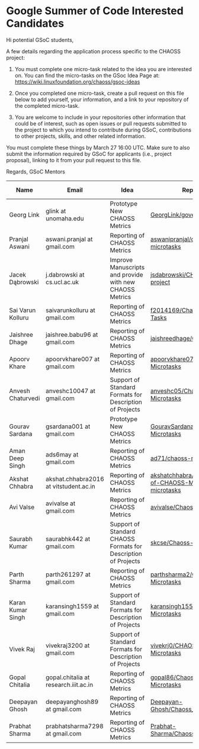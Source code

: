 # Google Summer of Code Interested Candidates

Hi potential GSoC students,

A few details regarding the application process specific to the CHAOSS project:

1) You must complete one micro-task related to the idea you are interested on. You can find the micro-tasks on the GSoc Idea Page at: https://wiki.linuxfoundation.org/chaoss/gsoc-ideas

2) Once you completed one micro-task, create a pull request on this file below to add yourself, your information, and a link to your repository of the completed micro-task.

3) You are welcome to include in your repositories other information that could be of interest, such as open issues or pull requests submitted to the project to which you intend to contribute during GSoC, contributions to other projects, skills, and other related information.

You must complete these things by March 27 16:00 UTC. Make sure to also submit the information required by GSoC for applicants (i.e., project proposal), linking to it from your pull request to this file.

Regards,
GSoC Mentors 


| Name | Email | Idea | Repo | Project Proposal |
| --- | --- | --- | --- | --- |
| Georg Link | glink at unomaha.edu | Prototype New CHAOSS Metrics | [GeorgLink/governance](https://github.com/GeorgLink/governance) | [none](https://wiki.linuxfoundation.org/chaoss/gsoc-ideas) |
| Pranjal Aswani | aswani.pranjal at gmail.com | Reporting of CHAOSS Metrics | [aswanipranjal/chaoss-microtasks](https://github.com/aswanipranjal/chaoss-microtasks) | [Proposal Link](https://docs.google.com/document/d/1VXV_SOazs299KF9_TPRE7FNvJ4ZytkmQYJCT0X4DSgg/edit?usp=sharing) |
| Jacek Dąbrowski | j.dabrowski at cs.ucl.ac.uk | Improve Manuscripts and provide with new CHAOSS Metrics | [jsdabrowski/CHAOSS-project](https://github.com/jsdabrowski/CHAOSS-project) | To-Do |
| Sai Varun Kolluru | saivarunkolluru at gmail.com | Reporting of CHAOSS Metrics | [f2014169/Chaoss-Micro-Tasks](https://github.com/f2014169/Chaoss-Micro-Tasks) | To-Do |
| Jaishree Dhage | jaishree.babu96 at gmail.com | Reporting of CHAOSS Metrics | [jaishreedhage/Chaoss](https://github.com/jaishreedhage/Chaoss) | To-Do |
| Apoorv Khare | apoorvkhare007 at gmail.com | Reporting of CHAOSS Metrics | [apoorvkhare07/Chaoss-Microtasks](https://github.com/apoorvkhare07/Chaoss-Microtasks)| To-Do |
| Anvesh Chaturvedi | anveshc10047 at gmail.com | Support of Standard Formats for Description of Projects | [anveshc05/Chaoss-Microtasks](https://github.com/anveshc05/Chaoss-Microtasks) | [Proposal Link](https://docs.google.com/document/d/1inFSnbuonvLZ6s5Pbls0mbylESv7swsmhjYJqOnz7f0/edit?usp=sharing) |
| Gourav Sardana | gsardana001 at gmail.com | Prototype New CHAOSS Metrics | [GouravSardana/Chaoss-Microtasks](https://github.com/GouravSardana/chaoss-microtask) | To-Do |
| Aman Deep Singh | ads6may at gmail.com | Reporting of CHAOSS Metrics | [ad71/chaoss-microtasks](https://github.com/ad71/chaoss-microtasks) | To-Do |
| Akshat Chhabra | akshat.chhabra2016 at vitstudent.ac.in | Reporting of CHAOSS Metrics | [akshatchhabra/Reporting-of-CHAOSS-Metrics-microtasks](https://github.com/akshatchhabra/Reporting-of-CHAOSS-Metrics-microtasks) | To-Do |
| Avi Valse | avivalse at gmail.com | Reporting of CHAOSS Metrics | [avivalse/Chaoss](https://github.com/avivalse/Chaoss) | To do|
| Saurabh Kumar | saurabhk442 at gmail.com | Support of Standard CHAOSS Formats for Description of Projects | [skcse/Chaoss-Microtasks](https://github.com/skcse/Chaoss-Microtasks) | To-Do |
| Parth Sharma | parth261297 at gmail.com | Reporting of CHAOSS Metrics | [parthsharma2/CHAOSS-Microtasks](https://github.com/parthsharma2/CHAOSS-Microtasks) | To-Do |
| Karan Kumar Singh | karansingh1559 at gmail.com | Support of Standard Formats for Description of Projects | [karansingh1559/CHAOSS-Microtasks](https://github.com/karansingh1559/CHAOSS-Microtasks) | To-Do |
| Vivek Raj | vivekraj3200 at gmail.com | Support of Standard Formats for Description of Projects | [vivekrj0/CHAOSS-Microtasks](https://github.com/vivekrj0/CHAOSS-Microtasks) | [Proposal Link](https://docs.google.com/document/d/1Xc8Uda2Y18QV6C8bFVqWtvomzoLAZaFt0rmcJuT6mR4/edit?usp=sharing) |
| Gopal Chitalia | gopal.chitalia at research.iiit.ac.in | Reporting of CHAOSS Metrics | [gopal86/Chaoss-Microtasks](https://github.com/gopal86/Chaoss-Microtasks) | To-Do |
| Deepayan Ghosh | deepayanghosh89 at gmail.com | Reporting of CHAOSS Metrics | [Deepayan-Ghosh/Chaoss_Microtasks](https://github.com/Deepayan-Ghosh/CHAOSS_Microtasks.git)| To-Do |
| Prabhat Sharma | prabhatsharma7298 at gmail.com | Reporting of CHAOSS Metrics | [Prabhat-Sharma/Chaoss_Microtasks](https://github.com/Prabhat-IIT/CHAOSS-Microtasks.git) | [Proposal link](https://docs.google.com/document/d/1D1NKPfpXdE7cGnfrSZ5bwI6uZZyphTbNbr_BUqKup6w/edit?usp=sharing)
